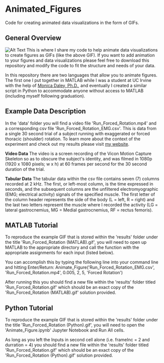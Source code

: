 # Animated_Figures
Code for creating animated data visualizations in the form of GIFs.

## General Overview
![Alt Text](https://alexduman.weebly.com/uploads/1/1/0/6/110678391/run-forced-rotation_orig.gif)
This is where I share my code to help animate data visualizations to create figures as GIFs (like the above GIF). If you want to add animation to your figures and data visualizations please feel free to download this repository and modify the code to fit the structure and needs of your data.

In this repository there are two languages that allow you to animate figures. The first one I put together in MATLAB while I was a student at UC Irvine with the help of [Monica Daley, Ph.D.](https://neuromechanics.bio.uci.edu/), and eventually I created a similar script in Python to accommodate anyone without access to MATLAB (including myself following graduation).

## Example Data Description
In the 'data' folder you will find a video file 'Run_Forced_Rotation.mp4' and a corresponding csv file 'Run_Forced_Rotation_EMG.csv'. This is data from a single 30 second trial of a subject running with exaggerated or forced thoracic (shoulder) rotation. To learn more about the context of the experiment and check out my results please visit [my website](https://alexduman.weebly.com/shoulder_rotation.html).

**Video Data**
The video is a screen recording of the Vicon Motion Capture Skeleton so as to obscure the subject's identity, and was filmed in 1080p (1920 x 1080 pixels; w x h) at 60 frames per second for the 30 second duration of the trial. 

**Tabular Data**
The tabular data within the csv file contains seven (7) columns recorded at 2 kHz. The first, or left-most column, is the time expressed in seconds, and the subsequent columns are the unfiltered electromyographic (EMG; electrical activity) signals of the specified muscle. The first letter of the column header represents the side of the body (L = left, R = right) and the last two letters represent the muscle where I recorded the activity (LG = lateral gastrocnemius, MG = Medial gastrocnemius, RF = rectus femoris).

## MATLAB Tutorial
To reproduce the example GIF that is stored within the 'results' folder under the title 'Run_Forced_Rotation (MATLAB).gif', you will need to open up MATLAB to the appropriate directory and call the function with the appropriate assignments for each input (listed below).

You can accomplish this by typing the following line into your command line and hitting Enter/Return:
Animate_Figure('Run_Forced_Rotation_EMG.csv', 'Run_Forced_Rotation.mp4', 0.005, 2, 5, 'Forced Rotation')

After running this you should find a new file within the 'results' folder titled 'Run_Forced_Rotation.gif' which should be an exact copy of the 'Run_Forced_Rotation (MATLAB).gif' solution provided.


## Python Tutorial
To reproduce the example GIF that is stored within the 'results' folder under the title 'Run_Forced_Rotation (Python).gif', you will need to open the 'Animate_Figure.ipynb' Jupyter Notebook and Run All cells. 

As long as you left the Inputs in second cell alone (i.e. frameInc = 2 and durration = 4) you should find a new file within the 'results' folder titled 'Run_Forced_Rotation.gif' which should be an exact copy of the 'Run_Forced_Rotation (Python).gif' solution provided.
